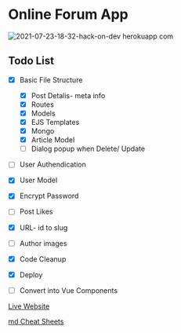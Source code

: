 # Online Forum App

![2021-07-23-18-32-hack-on-dev herokuapp com](https://user-images.githubusercontent.com/30016242/126785373-1eb6c437-d40b-4fcd-8c7b-d02e1e862fe4.png)


## Todo List

- [x] Basic File Structure

  - [x] Post Detalis- meta info
  - [x] Routes
  - [x] Models
  - [x] EJS Templates
  - [x] Mongo
  - [x] Article Model
  - [ ] Dialog popup when Delete/ Update

* [ ] User Authendication
* [x] User Model
* [x] Encrypt Password
* [ ] Post Likes
* [x] URL- id to slug
* [ ] Author images

* [x] Code Cleanup

* [x] Deploy

* [ ] Convert into Vue Components

[Live Website](https://hack-on-dev.herokuapp.com/)

[md Cheat Sheets](https://guides.github.com/pdfs/markdown-cheatsheet-online.pdf)
